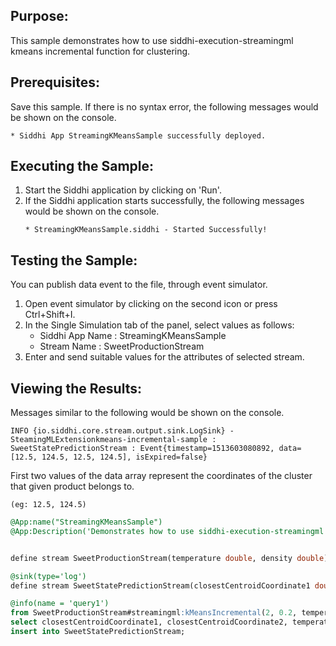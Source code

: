 
## Purpose:
This sample demonstrates how to use siddhi-execution-streamingml kmeans incremental function for clustering.

## Prerequisites:
Save this sample. If there is no syntax error, the following messages would be shown on the console.
```
* Siddhi App StreamingKMeansSample successfully deployed.
```

## Executing the Sample:
1. Start the Siddhi application by clicking on 'Run'.
2. If the Siddhi application starts successfully, the following messages would be shown on the console.
	```
	* StreamingKMeansSample.siddhi - Started Successfully!
	```

## Testing the Sample:
You can publish data event to the file, through event simulator.
1. Open event simulator by clicking on the second icon or press Ctrl+Shift+I.
2. In the Single Simulation tab of the panel, select values as follows:
	* Siddhi App Name  : StreamingKMeansSample
	* Stream Name     : SweetProductionStream
3. Enter and send suitable values for the attributes of selected stream.

## Viewing the Results:
Messages similar to the following would be shown on the console.
```
INFO {io.siddhi.core.stream.output.sink.LogSink} - SteamingMLExtensionkmeans-incremental-sample : SweetStatePredictionStream : Event{timestamp=1513603080892, data=[12.5, 124.5, 12.5, 124.5], isExpired=false}
```

First two values of the data array represent the coordinates of the cluster that given product belongs to.
```
(eg: 12.5, 124.5)
```

```sql
@App:name("StreamingKMeansSample")
@App:Description('Demonstrates how to use siddhi-execution-streamingml kmeans incremental function for clustering.')


define stream SweetProductionStream(temperature double, density double);

@sink(type='log')
define stream SweetStatePredictionStream(closestCentroidCoordinate1 double, closestCentroidCoordinate2 double, temperature double, density double);

@info(name = 'query1')
from SweetProductionStream#streamingml:kMeansIncremental(2, 0.2, temperature, density)
select closestCentroidCoordinate1, closestCentroidCoordinate2, temperature, density
insert into SweetStatePredictionStream;
```